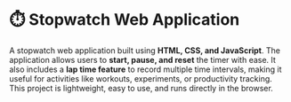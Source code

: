 # ⏱️ Stopwatch Web Application  

A stopwatch web application built using **HTML, CSS, and JavaScript**. 
The application allows users to **start, pause, and reset** the timer with ease. 
It also includes a **lap time feature** to record multiple time intervals, making it useful for activities like workouts, experiments, or productivity tracking. 
This project is lightweight, easy to use, and runs directly in the browser.
